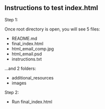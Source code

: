 ## Instructions to test index.html

Step 1:

Once root directory is open, you will see 5 files:
- README.md
- final_index.html
- html_email_comp.jpg
- html_email.psd
- instructions.txt

...and 2 folders:
- additional_resources
- images

Step 2:
- Run final_index.html
